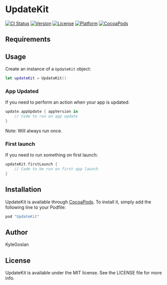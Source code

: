 # UpdateKit

[![CI Status](http://img.shields.io/travis/KyleGoslan/UpdateKit.svg?style=flat)](https://travis-ci.org/KyleGoslan/UpdateKit)
[![Version](https://img.shields.io/cocoapods/v/UpdateKit.svg?style=flat)](http://cocoapods.org/pods/UpdateKit)
[![License](https://img.shields.io/cocoapods/l/UpdateKit.svg?style=flat)](http://cocoapods.org/pods/UpdateKit)
[![Platform](https://img.shields.io/cocoapods/p/UpdateKit.svg?style=flat)](http://cocoapods.org/pods/UpdateKit)
[![CocoaPods](https://img.shields.io/cocoapods/metrics/doc-percent/UpdateKit.svg)]()

## Requirements


## Usage

Create an instance of a `UpdateKit` object:

```swift
let updateKit = UpdateKit()
```


### App Updated

If you need to perform an action when your app is updated:

```swift
update.appUpdate { appVersion in
    // Code to run on app update
}
```

Note: Will always run once.


### First launch

If you need to run something on first launch:

```swift
updateKit.firstLaunch { 
    // Code to be run on first app launch
}
```


## Installation

UpdateKit is available through [CocoaPods](http://cocoapods.org). To install it, simply add the following line to your Podfile:

```ruby
pod "UpdateKit"
```

## Author

KyleGoslan

## License

UpdateKit is available under the MIT license. See the LICENSE file for more info.
